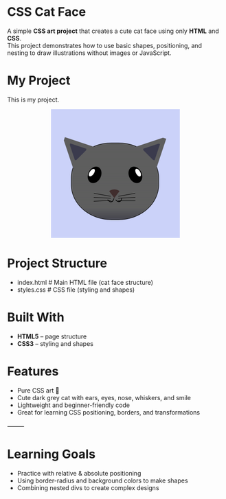 # CSS Cat Face

A simple **CSS art project** that creates a cute cat face using only **HTML** and **CSS**.  
This project demonstrates how to use basic shapes, positioning, and nesting to draw illustrations without images or JavaScript.


# My Project
This is my project.
<p align="center">
  <img src="https://github.com/Karan-Roshan/Cat-Face/blob/78de366ebb99ba59c486b57a6210f1dff5477ced/Cat%20Cute%20Face.png" alt="Centered Image" width="300">
</p>

# Project Structure
- index.html      # Main HTML file (cat face structure)
- styles.css      # CSS file (styling and shapes)


# Built With
- **HTML5** – page structure
- **CSS3** – styling and shapes


# Features
- Pure CSS art 🎨
- Cute dark grey cat with ears, eyes, nose, whiskers, and smile
- Lightweight and beginner-friendly code
- Great for learning CSS positioning, borders, and transformations

⸻

# Learning Goals
- Practice with relative & absolute positioning
- Using border-radius and background colors to make shapes
- Combining nested divs to create complex designs
